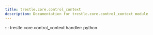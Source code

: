 ```yaml
---
title: trestle.core.control_context
description: Documentation for trestle.core.control_context module
---
```


::: trestle.core.control_context
handler: python
